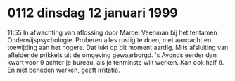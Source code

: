 # 0112 dinsdag 12 januari 1999
11:55 	In afwachting van aflossing door Marcel Veenman bij het tentamen Onderwijspsychologie. Proberen alles rustig te doen, met aandacht en toewijding aan het hogere. Dat lukt op dit moment aardig. Mits afsluiting van afleidende prikkels uit de omgeving gewaarborgd. 's Avonds eerder dan kwart voor 9 achter je bureau, als je tenminste wilt werken. Kan ook half 9. En niet beneden werken, geeft irritatie.